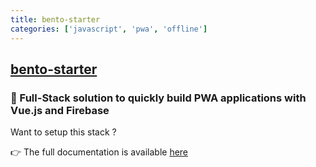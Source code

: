 ```yaml
---
title: bento-starter
categories: ['javascript', 'pwa', 'offline']
---
```

## [bento-starter](https://github.com/kefranabg/bento-starter)

### :bento: Full-Stack solution to quickly build PWA applications with Vue.js and Firebase


Want to setup this stack ?

:point_right: The full documentation is available [here](https://bento-starter.netlify.com/)

